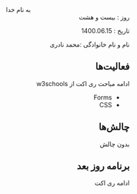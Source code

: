 ﻿<div dir="rtl" align="center">
به نام خدا
</div>
<div dir="rtl" align="right">
روز : بیست و هشت

تاریخ : 1400.06.15

نام و نام خانوادگی :محمد نادری

## فعالیت‌ها
ادامه مباحث ری اکت از w3schools
- Forms
- CSS


## چالش‌ها
بدون چالش

## برنامه روز بعد
ادامه ری اکت

</div>
